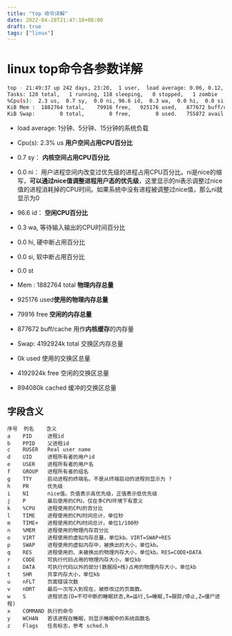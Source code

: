 ```yaml
---
title: "top 命令详解"
date: 2022-04-28T21:47:18+08:00
draft: true
tags: ["linux"]
---
```




# linux top命令各参数详解



```sh
top - 21:49:37 up 242 days, 23:20,  1 user,  load average: 0.06, 0.12, 0.13
Tasks: 120 total,   1 running, 118 sleeping,   0 stopped,   1 zombie
%Cpu(s):  2.3 us,  0.7 sy,  0.0 ni, 96.6 id,  0.3 wa,  0.0 hi,  0.0 si,  0.0 st
KiB Mem :  1882764 total,    79916 free,   925176 used,   877672 buff/cache
KiB Swap:        0 total,        0 free,        0 used.   755872 avail Mem
```



- load average: 1分钟、5分钟、15分钟的系统负载
- Cpu(s): 2.3% us  **用户空间占用CPU百分比**
- 0.7 sy： **内核空间占用CPU百分比**
- 0.0 ni： 用户进程空间内改变过优先级的进程占用CPU百分比。ni是nice的缩写，**可以通过nice值调整进程用户态的优先级**，这里显示的ni表示调整过nice值的进程消耗掉的CPU时间。如果系统中没有进程被调整过nice值，那么ni就显示为0
- 96.6 id： **空闲CPU百分比**
- 0.3 wa,   等待输入输出的CPU时间百分比
- 0.0 hi,  硬中断占用百分比
- 0.0 si,  软中断占用百分比
- 0.0 st



- Mem :  1882764 total **物理内存总量**
- 925176 used**使用的物理内存总量**
- 79916 free **空闲的内存总量**
- 877672 buff/cache 用作**内核缓存**的内存量
- Swap: 4192924k total 交换区内存总量
- 0k used 使用的交换区总量
- 4192924k free 空闲的交换区总量
- 894080k cached 缓冲的交换区总量



## 字段含义



```
序号  列名    含义
a    PID     进程id
b    PPID    父进程id
c    RUSER   Real user name
d    UID     进程所有者的用户id
e    USER    进程所有者的用户名
f    GROUP   进程所有者的组名
g    TTY     启动进程的终端名。不是从终端启动的进程则显示为 ?
h    PR      优先级
i    NI      nice值。负值表示高优先级，正值表示低优先级
j    P       最后使用的CPU，仅在多CPU环境下有意义
k    %CPU    进程使用的CPU的百分比
l    TIME    进程使用的CPU时间总计，单位秒
m    TIME+   进程使用的CPU时间总计，单位1/100秒
n    %MEM    进程使用的物理内存百分比
o    VIRT    进程使用的虚拟内存总量，单位kb。VIRT=SWAP+RES
p    SWAP    进程使用的虚拟内存中，被换出的大小，单位kb。
q    RES     进程使用的、未被换出的物理内存大小，单位kb。RES=CODE+DATA
r    CODE    可执行代码占用的物理内存大小，单位kb
s    DATA    可执行代码以外的部分(数据段+栈)占用的物理内存大小，单位kb
t    SHR     共享内存大小，单位kb
u    nFLT    页面错误次数
v    nDRT    最后一次写入到现在，被修改过的页面数。
w    S       进程状态(D=不可中断的睡眠状态,R=运行,S=睡眠,T=跟踪/停止,Z=僵尸进程)
x    COMMAND 执行的命令
y    WCHAN   若该进程在睡眠，则显示睡眠中的系统函数名
z    Flags   任务标志，参考 sched.h
```

